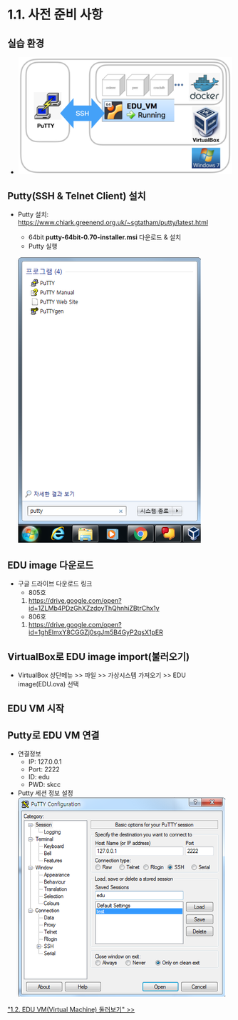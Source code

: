 # 1.1. 사전 준비 사항
## 실습 환경
- ![edu env](https://github.com/skblockedu/edu19/blob/master/images/eduenv.png)

## Putty(SSH & Telnet Client) 설치
- Putty 설치: https://www.chiark.greenend.org.uk/~sgtatham/putty/latest.html
   * 64bit **putty-64bit-0.70-installer.msi** 다운로드 & 설치
   * Putty 실행
   
   ![](https://github.com/skblockedu/edu19/blob/master/images/Putty%20run.png)
   

## EDU image 다운로드
  * 구글 드라이브 다운로드 링크
    - 805호 
     1. https://drive.google.com/open?id=1ZLMb4PDzGhXZzdpyThQhnhiZBtrChx1y
    - 806호
     1. https://drive.google.com/open?id=1ghElmxY8CGGZj0sgJm5B4GyP2qsX1pER

## VirtualBox로 EDU image import(불러오기)
- VirtualBox 상단메뉴 >> 파일 >> 가상시스템 가져오기 >> EDU image(EDU.ova) 선택

## EDU VM 시작

## Putty로 EDU VM 연결
- 연결정보
  - IP: 127.0.0.1  
  - Port: 2222
  - ID: edu
  - PWD: skcc
- Putty 세션 정보 설정
  ![Putty 터미널 설정](https://github.com/skblockedu/edu19/blob/master/images/Putty%20setting.png)


["1.2. EDU VM(Virtual Machine) 둘러보기" >>](https://github.com/skblockedu/edu19/blob/master/Session1_2.md)
